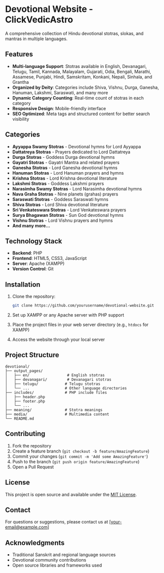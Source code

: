 # Devotional Website - ClickVedicAstro

A comprehensive collection of Hindu devotional stotras, slokas, and mantras in multiple languages.

## Features

- **Multi-language Support**: Stotras available in English, Devanagari, Telugu, Tamil, Kannada, Malayalam, Gujarati, Odia, Bengali, Marathi, Assamese, Punjabi, Hindi, Samskritam, Konkani, Nepali, Sinhala, and Grantha
- **Organized by Deity**: Categories include Shiva, Vishnu, Durga, Ganesha, Hanuman, Lakshmi, Saraswati, and many more
- **Dynamic Category Counting**: Real-time count of stotras in each category
- **Responsive Design**: Mobile-friendly interface
- **SEO Optimized**: Meta tags and structured content for better search visibility

## Categories

- **Ayyappa Swamy Stotras** - Devotional hymns for Lord Ayyappa
- **Dattatreya Stotras** - Prayers dedicated to Lord Dattatreya
- **Durga Stotras** - Goddess Durga devotional hymns
- **Gayatri Stotras** - Gayatri Mantra and related prayers
- **Ganesha Stotras** - Lord Ganesha devotional hymns
- **Hanuman Stotras** - Lord Hanuman prayers and hymns
- **Krishna Stotras** - Lord Krishna devotional literature
- **Lakshmi Stotras** - Goddess Lakshmi prayers
- **Narasimha Swamy Stotras** - Lord Narasimha devotional hymns
- **Nava Graha Stotras** - Nine planets (grahas) prayers
- **Saraswati Stotras** - Goddess Saraswati hymns
- **Shiva Stotras** - Lord Shiva devotional literature
- **Sri Venkateswara Stotras** - Lord Venkateswara prayers
- **Surya Bhagawan Stotras** - Sun God devotional hymns
- **Vishnu Stotras** - Lord Vishnu prayers and hymns
- **And many more...**

## Technology Stack

- **Backend**: PHP
- **Frontend**: HTML5, CSS3, JavaScript
- **Server**: Apache (XAMPP)
- **Version Control**: Git

## Installation

1. Clone the repository:
   ```bash
   git clone https://github.com/yourusername/devotional-website.git
   ```

2. Set up XAMPP or any Apache server with PHP support

3. Place the project files in your web server directory (e.g., `htdocs` for XAMPP)

4. Access the website through your local server

## Project Structure

```
devotional/
├── output_pages/
│   ├── en/                 # English stotras
│   ├── devanagari/         # Devanagari stotras
│   ├── telugu/            # Telugu stotras
│   └── ...                # Other language directories
├── includes/              # PHP include files
│   ├── header.php
│   ├── footer.php
│   └── ...
├── meaning/               # Stotra meanings
├── media/                 # Multimedia content
└── README.md
```

## Contributing

1. Fork the repository
2. Create a feature branch (`git checkout -b feature/AmazingFeature`)
3. Commit your changes (`git commit -m 'Add some AmazingFeature'`)
4. Push to the branch (`git push origin feature/AmazingFeature`)
5. Open a Pull Request

## License

This project is open source and available under the [MIT License](LICENSE).

## Contact

For questions or suggestions, please contact us at [your-email@example.com]

## Acknowledgments

- Traditional Sanskrit and regional language sources
- Devotional community contributions
- Open source libraries and frameworks used
